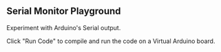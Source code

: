## Serial Monitor Playground

Experiment with Arduino's Serial output.

Click "Run Code" to compile and run the code on a Virtual Arduino board.

